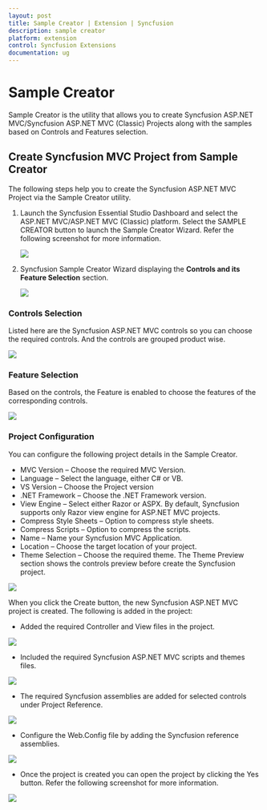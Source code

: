 ```yaml
---
layout: post
title: Sample Creator | Extension | Syncfusion
description: sample creator
platform: extension
control: Syncfusion Extensions
documentation: ug
---
```


# Sample Creator

Sample Creator is the utility that allows you to create Syncfusion ASP.NET MVC/Syncfusion ASP.NET MVC (Classic) Projects along with the samples based on Controls and Features selection.


## Create Syncfusion MVC Project from Sample Creator

The following steps help you to create the Syncfusion ASP.NET MVC Project via the Sample Creator utility.

1. Launch the Syncfusion Essential Studio Dashboard and select the ASP.NET MVC/ASP.NET MVC (Classic) platform. Select the SAMPLE CREATOR button to launch the Sample Creator Wizard. Refer the following screenshot for more information. 



   ![](Sample-Creator_images/Sample-Creator_img1.png)



2. Syncfusion Sample Creator Wizard displaying the **Controls and its Feature Selection** section. 



   ![](Sample-Creator_images/Sample-Creator_img2.png)



### Controls Selection

 Listed here are the Syncfusion ASP.NET MVC controls so you can choose the required controls. And the controls are grouped product wise.



![](Sample-Creator_images/Sample-Creator_img3.png)



### Feature Selection

Based on the controls, the Feature is enabled to choose the features of the corresponding controls.



![](Sample-Creator_images/Sample-Creator_img4.png)



### Project Configuration

You can configure the following project details in the Sample Creator.

* MVC Version – Choose the required MVC Version. 
* Language – Select the language, either C# or VB.
* VS Version – Choose the Project version
* .NET Framework – Choose the .NET Framework version.
* View Engine – Select either Razor or ASPX. By default, Syncfusion supports only Razor view engine for ASP.NET MVC projects.
* Compress Style Sheets – Option to compress style sheets.
* Compress Scripts – Option to compress the scripts.
* Name – Name your Syncfusion MVC Application.
* Location – Choose the target location of your project.
* Theme Selection – Choose the required theme. The Theme Preview section shows the controls preview before create the Syncfusion project.




![](Sample-Creator_images/Sample-Creator_img6.png)



When you click the Create button, the new Syncfusion ASP.NET MVC project is created. The following is added in the project:

* Added the required Controller and View files in the project.



![](Sample-Creator_images/Sample-Creator_img7.png)



* Included the required Syncfusion ASP.NET MVC scripts and themes files.



![](Sample-Creator_images/Sample-Creator_img8.png)



* The required Syncfusion assemblies are added for selected controls under Project Reference.



![](Sample-Creator_images/Sample-Creator_img9.png)



* Configure the Web.Config file by adding the Syncfusion reference assemblies.



![](Sample-Creator_images/Sample-Creator_img10.png)



* Once the project is created you can open the project by clicking the Yes button. Refer the following screenshot for more information.



![](Sample-Creator_images/Sample-Creator_img11.png)



